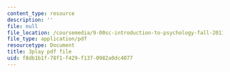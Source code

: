 ```yaml
---
content_type: resource
description: ''
file: null
file_location: /coursemedia/9-00sc-introduction-to-psychology-fall-2011/f8db1b1f78f1f429f1370982a0dc4077_76O3rulk844.pdf
file_type: application/pdf
resourcetype: Document
title: 3play pdf file
uid: f8db1b1f-78f1-f429-f137-0982a0dc4077
---
```

